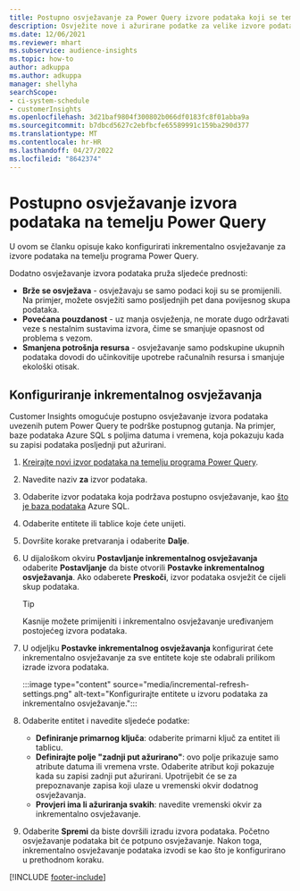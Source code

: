 ```yaml
---
title: Postupno osvježavanje za Power Query izvore podataka koji se temelje na njima
description: Osvježite nove i ažurirane podatke za velike izvore podataka na temelju programa Power Query.
ms.date: 12/06/2021
ms.reviewer: mhart
ms.subservice: audience-insights
ms.topic: how-to
author: adkuppa
ms.author: adkuppa
manager: shellyha
searchScope:
- ci-system-schedule
- customerInsights
ms.openlocfilehash: 3d21baf9804f300802b066df0183fc8f01abba9a
ms.sourcegitcommit: b7dbcd5627c2ebfbcfe65589991c159ba290d377
ms.translationtype: MT
ms.contentlocale: hr-HR
ms.lasthandoff: 04/27/2022
ms.locfileid: "8642374"
---
```

# <a name="incremental-refresh-for-data-sources-based-on-power-query"></a>Postupno osvježavanje izvora podataka na temelju Power Query

U ovom se članku opisuje kako konfigurirati inkrementalno osvježavanje za izvore podataka na temelju programa Power Query.

Dodatno osvježavanje izvora podataka pruža sljedeće prednosti:

- **Brže se osvježava** - osvježavaju se samo podaci koji su se promijenili. Na primjer, možete osvježiti samo posljednjih pet dana povijesnog skupa podataka.
- **Povećana pouzdanost** - uz manja osvježenja, ne morate dugo održavati veze s nestalnim sustavima izvora, čime se smanjuje opasnost od problema s vezom.
- **Smanjena potrošnja resursa** - osvježavanje samo podskupine ukupnih podataka dovodi do učinkovitije upotrebe računalnih resursa i smanjuje ekološki otisak.

## <a name="configure-incremental-refresh"></a>Konfiguriranje inkrementalnog osvježavanja

Customer Insights omogućuje postupno osvježavanje izvora podataka uvezenih putem Power Query te podrške postupnog gutanja. Na primjer, baze podataka Azure SQL s poljima datuma i vremena, koja pokazuju kada su zapisi podataka posljednji put ažurirani.

1. [Kreirajte novi izvor podataka na temelju programa Power Query](connect-power-query.md).

1. Navedite naziv **za** izvor podataka.

1. Odaberite izvor podataka koja podržava postupno osvježavanje, kao [što je baza podataka](/power-query/connectors/azuresqldatabase) Azure SQL.

1. Odaberite entitete ili tablice koje ćete unijeti.

1. Dovršite korake pretvaranja i odaberite **Dalje**.

1. U dijaloškom okviru **Postavljanje inkrementalnog osvježavanja** odaberite **Postavljanje** da biste otvorili **Postavke inkrementalnog osvježavanja**. Ako odaberete **Preskoči**, izvor podataka osvježit će cijeli skup podataka.
   > [!TIP]
   > Kasnije možete primijeniti i inkrementalno osvježavanje uređivanjem postojećeg izvora podataka.

1. U odjeljku **Postavke inkrementalnog osvježavanja** konfigurirat ćete inkrementalno osvježavanje za sve entitete koje ste odabrali prilikom izrade izvora podataka.

   :::image type="content" source="media/incremental-refresh-settings.png" alt-text="Konfigurirajte entitete u izvoru podataka za inkrementalno osvježavanje.":::

1. Odaberite entitet i navedite sljedeće podatke:

   - **Definiranje primarnog ključa**: odaberite primarni ključ za entitet ili tablicu.
   - **Definirajte polje "zadnji put ažurirano"**: ovo polje prikazuje samo atribute datuma ili vremena vrste. Odaberite atribut koji pokazuje kada su zapisi zadnji put ažurirani. Upotrijebit će se za prepoznavanje zapisa koji ulaze u vremenski okvir dodatnog osvježavanja.
   - **Provjeri ima li ažuriranja svakih**: navedite vremenski okvir za inkrementalno osvježavanje.

1. Odaberite **Spremi** da biste dovršili izradu izvora podataka. Početno osvježavanje podataka bit će potpuno osvježavanje. Nakon toga, inkrementalno osvježavanje podataka izvodi se kao što je konfigurirano u prethodnom koraku.


[!INCLUDE [footer-include](includes/footer-banner.md)]
